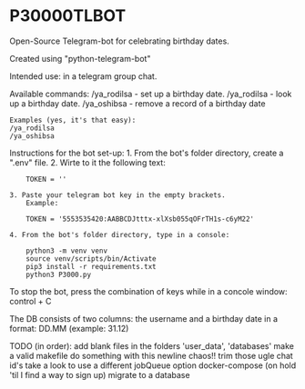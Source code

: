 # P30000TLBOT
Open-Source Telegram-bot for celebrating birthday dates.

Created using "python-telegram-bot"

Intended use: in a telegram group chat.

Available commands:
    /ya_rodilsa - set up a birthday date.
    /ya_rodilsa - look up a birthday date.
    /ya_oshibsa - remove a record of a birthday date

    Examples (yes, it's that easy):
    /ya_rodilsa
    /ya_oshibsa

Instructions for the bot set-up:
    1. From the bot's folder directory, create a ".env" file.
    2. Wirte to it the following text:

        TOKEN = ''

    3. Paste your telegram bot key in the empty brackets.
        Example:

        TOKEN = '5553535420:AABBCDJtttx-xlXsb055qOFrTH1s-c6yM22'

    4. From the bot's folder directory, type in a console:

        python3 -m venv venv
        source venv/scripts/bin/Activate
        pip3 install -r requirements.txt
        python3 P3000.py

To stop the bot, press the combination of keys
while in a concole window:
    control + C

The DB consists of two columns: the username and a birthday date in a format: DD.MM (example: 31.12)

TODO (in order):
add blank files in the folders 'user_data', 'databases'
make a valid makefile
do something with this newline chaos!!
trim those ugle chat id's
take a look to use a different jobQueue option
docker-compose (on hold 'til I find a way to sign up)
migrate to a database
